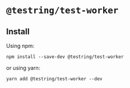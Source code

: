 # `@testring/test-worker`



## Install
Using npm:

```
npm install --save-dev @testring/test-worker
```

or using yarn:

```
yarn add @testring/test-worker --dev
```